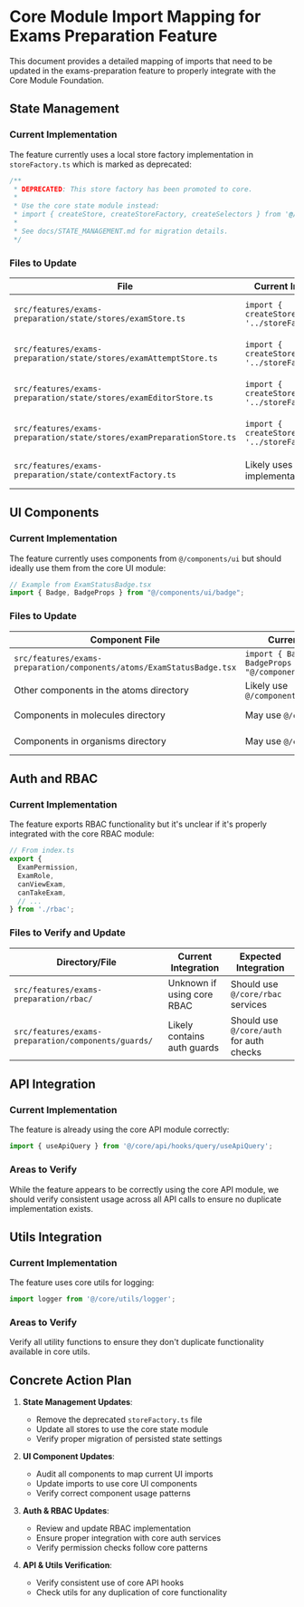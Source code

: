 # Core Module Import Mapping for Exams Preparation Feature

This document provides a detailed mapping of imports that need to be updated in the exams-preparation feature to properly integrate with the Core Module Foundation.

## State Management

### Current Implementation

The feature currently uses a local store factory implementation in `storeFactory.ts` which is marked as deprecated:

```typescript
/**
 * DEPRECATED: This store factory has been promoted to core.
 * 
 * Use the core state module instead:
 * import { createStore, createStoreFactory, createSelectors } from '@/core/state';
 * 
 * See docs/STATE_MANAGEMENT.md for migration details.
 */
```

### Files to Update

| File | Current Import | Updated Import |
|------|---------------|---------------|
| `src/features/exams-preparation/state/stores/examStore.ts` | `import { createStore } from '../storeFactory';` | `import { createStore } from '@/core/state';` |
| `src/features/exams-preparation/state/stores/examAttemptStore.ts` | `import { createStore } from '../storeFactory';` | `import { createStore } from '@/core/state';` |
| `src/features/exams-preparation/state/stores/examEditorStore.ts` | `import { createStore } from '../storeFactory';` | `import { createStore } from '@/core/state';` |
| `src/features/exams-preparation/state/stores/examPreparationStore.ts` | `import { createStore } from '../storeFactory';` | `import { createStore } from '@/core/state';` |
| `src/features/exams-preparation/state/contextFactory.ts` | Likely uses local implementation | Should use `@/core/state` implementation |

## UI Components

### Current Implementation

The feature currently uses components from `@/components/ui` but should ideally use them from the core UI module:

```typescript
// Example from ExamStatusBadge.tsx
import { Badge, BadgeProps } from "@/components/ui/badge";
```

### Files to Update

| Component File | Current Import | Updated Import |
|----------------|---------------|---------------|
| `src/features/exams-preparation/components/atoms/ExamStatusBadge.tsx` | `import { Badge, BadgeProps } from "@/components/ui/badge";` | `import { Badge, BadgeProps } from "@/core/ui/atoms/badge";` |
| Other components in the atoms directory | Likely use `@/components/ui` | Should use `@/core/ui/atoms` |
| Components in molecules directory | May use `@/components/ui` | Should use appropriate imports from `@/core/ui` |
| Components in organisms directory | May use `@/components/ui` | Should use appropriate imports from `@/core/ui` |

## Auth and RBAC

### Current Implementation

The feature exports RBAC functionality but it's unclear if it's properly integrated with the core RBAC module:

```typescript
// From index.ts
export {
  ExamPermission,
  ExamRole,
  canViewExam,
  canTakeExam,
  // ...
} from './rbac';
```

### Files to Verify and Update

| Directory/File | Current Integration | Expected Integration |
|----------------|-------------------|---------------------|
| `src/features/exams-preparation/rbac/` | Unknown if using core RBAC | Should use `@/core/rbac` services |
| `src/features/exams-preparation/components/guards/` | Likely contains auth guards | Should use `@/core/auth` for auth checks |

## API Integration

### Current Implementation

The feature is already using the core API module correctly:

```typescript
import { useApiQuery } from '@/core/api/hooks/query/useApiQuery';
```

### Areas to Verify

While the feature appears to be correctly using the core API module, we should verify consistent usage across all API calls to ensure no duplicate implementation exists.

## Utils Integration

### Current Implementation

The feature uses core utils for logging:

```typescript
import logger from '@/core/utils/logger';
```

### Areas to Verify

Verify all utility functions to ensure they don't duplicate functionality available in core utils.

## Concrete Action Plan

1. **State Management Updates**:
   - Remove the deprecated `storeFactory.ts` file
   - Update all stores to use the core state module
   - Verify proper migration of persisted state settings

2. **UI Component Updates**:
   - Audit all components to map current UI imports
   - Update imports to use core UI components
   - Verify correct component usage patterns

3. **Auth & RBAC Updates**:
   - Review and update RBAC implementation
   - Ensure proper integration with core auth services
   - Verify permission checks follow core patterns

4. **API & Utils Verification**:
   - Verify consistent use of core API hooks
   - Check utils for any duplication of core functionality
